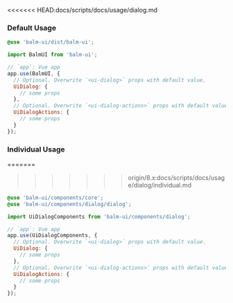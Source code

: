 <<<<<<< HEAD:docs/scripts/docs/usage/dialog.md
### Default Usage

```scss
@use 'balm-ui/dist/balm-ui';
```

```js
import BalmUI from 'balm-ui';

// `app`: Vue app
app.use(BalmUI, {
  // Optional. Overwrite `<ui-dialog>` props with default value.
  UiDialog: {
    // some props
  },
  // Optional. Overwrite `<ui-dialog-actions>` props with default value.
  UiDialogActions: {
    // some props
  }
});
```

### Individual Usage

=======
>>>>>>> origin/8.x:docs/scripts/docs/usage/dialog/individual.md
```scss
@use 'balm-ui/components/core';
@use 'balm-ui/components/dialog/dialog';
```

```js
import UiDialogComponents from 'balm-ui/components/dialog';

// `app`: Vue app
app.use(UiDialogComponents, {
  // Optional. Overwrite `<ui-dialog>` props with default value.
  UiDialog: {
    // some props
  },
  // Optional. Overwrite `<ui-dialog-actions>` props with default value.
  UiDialogActions: {
    // some props
  }
});
```
